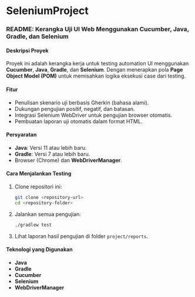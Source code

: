 # SeleniumProject

### README: Kerangka Uji UI Web Menggunakan Cucumber, Java, Gradle, dan Selenium

#### **Deskripsi Proyek**
Proyek ini adalah kerangka kerja untuk testing automation UI menggunakan **Cucumber**, **Java**, **Gradle**, dan **Selenium**. 
Dengan menerapkan pola **Page Object Model (POM)** untuk memisahkan logika eksekusi case dari testing. 

#### **Fitur**
- Penulisan skenario uji berbasis Gherkin (bahasa alami).
- Dukungan pengujian positif, negatif, dan batasan.
- Integrasi Selenium WebDriver untuk pengujian browser otomatis.
- Pembuatan laporan uji otomatis dalam format HTML.

#### **Persyaratan**
- **Java**: Versi 11 atau lebih baru.
- **Gradle**: Versi 7 atau lebih baru.
- Browser (Chrome) dan **WebDriverManager**.

#### **Cara Menjalankan Testing**
1. Clone repositori ini:
   ```bash
   git clone <repository-url>
   cd <repository-folder>
   ```
2. Jalankan semua pengujian:
   ```bash
   ./gradlew test
   ```
3. Lihat laporan hasil pengujian di folder `project/reports`.

#### **Teknologi yang Digunakan**
- **Java**
- **Gradle**
- **Cucumber**
- **Selenium**
- **WebDriverManager**
